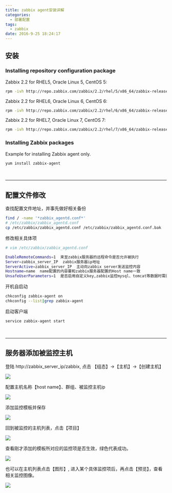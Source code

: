 ```yaml
---
title: zabbix agent安装详解
categories:
  - 部署配置
tags:
  - zabbix
date: 2016-9-25 18:24:17
---
```


## 安装
### Installing repository configuration package

Zabbix 2.2 for RHEL5, Oracle Linux 5, CentOS 5:

```bash
rpm -ivh http://repo.zabbix.com/zabbix/2.2/rhel/5/x86_64/zabbix-release-2.2-1.el5.noarch.rpm
```

Zabbix 2.2 for RHEL6, Oracle Linux 6, CentOS 6:
```bash
rpm -ivh http://repo.zabbix.com/zabbix/2.2/rhel/6/x86_64/zabbix-release-2.2-1.el6.noarch.rpm
```

Zabbix 2.2 for RHEL7, Oracle Linux 7, CentOS 7:
```bash		
rpm -ivh http://repo.zabbix.com/zabbix/2.2/rhel/7/x86_64/zabbix-release-2.2-1.el7.noarch.rpm
```

<!-- more -->

### Installing Zabbix packages

Example for installing Zabbix agent only.
```bash
yum install zabbix-agent
```

<br/>

---

## 配置文件修改

查找配置文件地址，并事先做好相关备份
```bash
find / -name '*zabbix_agentd.conf*'
# /etc/zabbix/zabbix_agentd.conf
cp /etc/zabbix/zabbix_agentd.conf /etc/zabbix/zabbix_agentd.conf.bak
```

修改相关具体项
```bash
# vim /etc/zabbix/zabbix_agentd.conf

EnableRemoteCommands=1  来至zabbix服务器的远程命令是否允许被执行
Server=zabbix_server_IP  zabbix服务器ip地址
ServerActive=zabbix_server_IP  主动向zabbix server发送监控内容
Hostname=name  name配置的内容要和zabbix服务器配置的Host name一致
UnsafeUserParameters=1  是否启用自定义key,zabbix监控mysql、tomcat等数据时需要自定义key
```

开机自启动
```bash
chkconfig zabbix-agent on
chkconfig --list|grep zabbix-agent
```

启动客户端
```bash
service zabbix-agent start
```

<br/>

---

## 服务器添加被监控主机
登陆 http://zabbix_server_ip/zabbix, 点击 【组态】->【主机】->【创建主机】

![](1.png)

配置主机名称【host name】、群组、被监控主机ip

![](2.png)

添加监控模板并保存

![](3.png)

回到被监控的主机列表，点击【项目】

![](4.png)

查看刚才添加的模板所对应的监控项是否生效，绿色代表成功。

![](5.png)

也可以在主机列表点击【图形】, 进入某个具体监控项后，再点击【预览】，查看相关监控图像。

![](6.png)

<br/>




